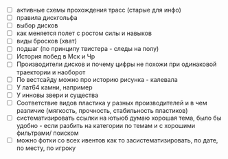 - [ ] активные схемы прохождения трасс (старые для инфо)
- [ ] правила дискгольфа
- [ ] выбор дисков
- [ ] как меняется полет с ростом силы и навыков
- [ ] виды бросков (хват)
- [ ] подшаг (по принципу твистера - следы на полу)
- [ ] История побед в Мск и Чр
- [ ] Производители дисков и почему цифры не похожи при одинаковой траектории и наоборот
- [ ] По вестсайду можно про историю рисунка - калевала
- [ ] У лат64 камни, например
- [ ] У инновы звери и существа
- [ ] Соответствие видов пластика у разных производителей и в чем различие (мягкость, прочность, стабильность пластиков)
- [ ] систематизировать ссылки на ютьюб думаю хорошая тема, было бы удобно - если разбить на категории по темам и с хорошими фильтрами/ поиском
- [ ] можно фотки со всех ивентов как то засистематизировать, по дате, по месту, по игроку